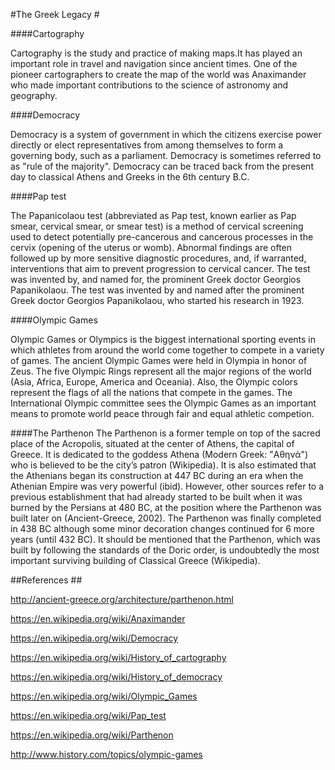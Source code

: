 #The Greek Legacy #

####Cartography

Cartography is the study and practice of making maps.It has played an important role in travel and navigation since ancient times.
One of the pioneer cartographers to create the map of the world was Anaximander who made important contributions to the science of 
astronomy and geography.

####Democracy

Democracy is a system of government in which the citizens exercise power directly or elect representatives from among themselves to form a governing body, such as a parliament.
Democracy is sometimes referred to as "rule of the majority".
Democracy can be traced back from the present day to classical Athens and Greeks in the 6th century B.C.

####Pap test

The Papanicolaou test (abbreviated as Pap test, known earlier as Pap smear, cervical smear, or smear test) is a method of cervical 
screening used to detect potentially pre-cancerous and cancerous processes in the cervix (opening of the uterus or womb). Abnormal 
findings are often followed up by more sensitive diagnostic procedures, and, if warranted, interventions that aim to prevent progression
 to cervical cancer. The test was invented by, and named for, the prominent Greek doctor Georgios Papanikolaou.
The test was invented by and named after the prominent Greek doctor Georgios Papanikolaou, who started his research in 1923.

####Olympic Games

Olympic Games or Olympics is the biggest international sporting events in which athletes from around the world come together to compete in a variety of games.
The ancient Olympic Games were held in Olympia in honor of Zeus. 
The five Olympic Rings represent all the major regions of the world (Asia, Africa, Europe, America and Oceania).
Also, the Olympic colors represent the flags of all the nations that compete in the games. 
The International Olympic committee sees the Olympic Games as an important means to promote world peace through fair and equal athletic competion.

####The Parthenon
The Parthenon is a former temple on top of the sacred place of the Acropolis, situated at the center of Athens, the capital of Greece. 
It is dedicated to the goddess Athena (Modern Greek: "Αθηνά") who is believed to be the city’s patron (Wikipedia). It is also estimated that 
the Athenians began its construction at 447 BC during an era when the Athenian Empire was very powerful (ibid). 
However, other sources refer to a previous establishment that had already started to be built when it was burned by the Persians at 480 BC, 
at the position where the Parthenon was built later on (Ancient-Greece, 2002). The Parthenon was finally completed in 438 BC although some minor 
decoration changes continued for 6 more years (until 432 BC). It should be mentioned that the Parthenon, which was built by following the standards 
of the Doric order, is undoubtedly the most important surviving building of Classical Greece (Wikipedia).


##References ##

http://ancient-greece.org/architecture/parthenon.html

https://en.wikipedia.org/wiki/Anaximander

https://en.wikipedia.org/wiki/Democracy

https://en.wikipedia.org/wiki/History_of_cartography

https://en.wikipedia.org/wiki/History_of_democracy

https://en.wikipedia.org/wiki/Olympic_Games

https://en.wikipedia.org/wiki/Pap_test

https://en.wikipedia.org/wiki/Parthenon

http://www.history.com/topics/olympic-games
